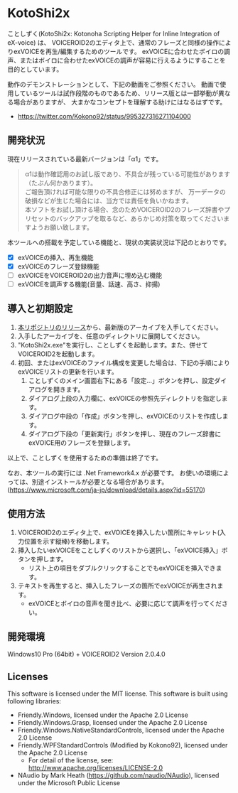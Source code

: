# KotoShi2x
ことしずく(KotoShi2x: Kotonoha Scripting Helper for Inline Integration of eX-voice) は、
VOICEROID2のエディタ上で、通常のフレーズと同様の操作によりexVOICEを再生/編集するためのツールです。
exVOICEに合わせたボイロの調声、またはボイロに合わせたexVOICEの調声が容易に行えるようにすることを目的としています。

動作のデモンストレーションとして、下記の動画をご参照ください。
動画で使用しているツールは試作段階のものであるため、リリース版とは一部挙動が異なる場合がありますが、
大まかなコンセプトを理解する助けにはなるはずです。
- https://twitter.com/Kokono92/status/995327316271104000

## 開発状況
現在リリースされている最新バージョンは「α1」です。
>α1は動作確認用のお試し版であり、不具合が残っている可能性があります（たぶん何かあります）。  
ご報告頂ければ可能な限りの不具合修正には努めますが、
万一データの破損などが生じた場合には、当方では責任を負いかねます。  
本ソフトをお試し頂ける場合、念のためVOICEROID2のフレーズ辞書やプリセットのバックアップを取るなど、あらかじめ対策を取ってくださいますようお願い致します。

本ツールへの搭載を予定している機能と、現状の実装状況は下記のとおりです。
- [x] exVOICEの挿入、再生機能
- [x] exVOICEのフレーズ登録機能
- [ ] exVOICEをVOICEROID2の出力音声に埋め込む機能
- [ ] exVOICEを調声する機能(音量、話速、高さ、抑揚)

## 導入と初期設定
1. [本リポジトリのリリース](https://github.com/Kokono92/KotoShi2x/releases/)から、最新版のアーカイブを入手してください。
1. 入手したアーカイブを、任意のディレクトリに展開してください。
1. "KotoShi2x.exe"を実行し、ことしずくを起動します。また、併せてVOICEROID2を起動します。
1. 初回、またはexVOICEのファイル構成を変更した場合は、下記の手順によりexVOICEリストの更新を行います。
    1. ことしずくのメイン画面右下にある「設定...」ボタンを押し、設定ダイアログを開きます。
    1. ダイアログ上段の入力欄に、exVOICEの参照先ディレクトリを指定します。
    1. ダイアログ中段の「作成」ボタンを押し、exVOICEのリストを作成します。
    1. ダイアログ下段の「更新実行」ボタンを押し、現在のフレーズ辞書にexVOICE用のフレーズを登録します。

以上で、ことしずくを使用するための準備は終了です。

なお、本ツールの実行には .Net Framework4.x が必要です。
お使いの環境によっては、別途インストールが必要となる場合があります。  
(https://www.microsoft.com/ja-jp/download/details.aspx?id=55170)

## 使用方法
1. VOICEROID2のエディタ上で、exVOICEを挿入したい箇所にキャレット(入力位置を示す縦棒)を移動します。
1. 挿入したいexVOICEをことしずくのリストから選択し、「exVOICE挿入」ボタンを押します。
    - リスト上の項目をダブルクリックすることでもexVOICEを挿入できます。
1. テキストを再生すると、挿入したフレーズの箇所でexVOICEが再生されます。
    - exVOICEとボイロの音声を聞き比べ、必要に応じて調声を行ってください。

## 開発環境
Windows10 Pro (64bit) + VOICEROID2 Version 2.0.4.0

## Licenses
This software is licensed under the MIT license.
This software is built using following libraries:
- Friendly.Windows, licensed under the Apache 2.0 License
- Friendly.Windows.Grasp, licensed under the Apache 2.0 License
- Friendly.Windows.NativeStandardControls, licensed under the Apache 2.0 License
- Friendly.WPFStandardControls (Modified by Kokono92), licensed under the Apache 2.0 License
	- For detail of the license, see: http://www.apache.org/licenses/LICENSE-2.0
- NAudio by Mark Heath (https://github.com/naudio/NAudio), licensed under the Microsoft Public License
